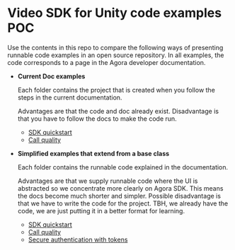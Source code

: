 # Video SDK for Unity code examples POC

Use the contents in this repo to compare the following ways of presenting runnable code examples in an open source 
repository. In all examples, the code corresponds to a page in the Agora developer documentation. 

- **Current Doc examples**

  Each folder contains the project that is created when you follow the steps in the current documentation.

  Advantages are that the code and doc already exist. Disadvantage is that you have to follow the docs to make the code run.
  - [SDK quickstart](./current-examples/get-started/)
  - [Call quality](./current-examples/ensure-channel-quality/)


- **Simplified examples that extend from a base class**

   Each folder contains the runnable code explained in the documentation. 

    Advantages are that we supply runnable code where the UI is abstracted so we concentrate more clearly on Agora
     SDK. This means the docs become much shorter and simpler. Possible disadvantage is that we have to write the
     code for the project. TBH, we already have the code, we are just putting it in a better format for learning.
  - [SDK quickstart](./Docs-Examples/get-started-sdk/)
  - [Call quality](./Docs-Examples/ensure-channel-quality/)
  - [Secure authentication with tokens](Docs-Examples/authentication-workflow/)



